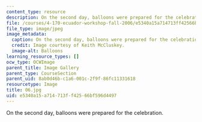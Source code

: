 ```yaml
---
content_type: resource
description: On the second day, balloons were prepared for the celebration.
file: /courses/4-170-ecuador-workshop-fall-2006/e5340a15a714713ff42566bf596d4497_06.jpg
file_type: image/jpeg
image_metadata:
  caption: On the second day, balloons were prepared for the celebration.
  credit: Image courtesy of Keith McCluskey.
  image-alt: Balloons
learning_resource_types: []
ocw_type: OCWImage
parent_title: Image Gallery
parent_type: CourseSection
parent_uid: 8ab0d46b-c1a6-001c-2f9f-86fc11331618
resourcetype: Image
title: 06.jpg
uid: e5340a15-a714-713f-f425-66bf596d4497
---
```

On the second day, balloons were prepared for the celebration.

